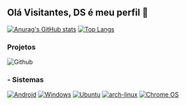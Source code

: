 ## Olá Visitantes, DS é meu perfil 👋

[![Anurag's GitHub stats](https://github-readme-stats.vercel.app/api?username=DereckySany&card_width=900um&theme=github_dark&show_icons=true)](https://github.com/DereckySany) [![Top Langs](https://github-readme-stats.vercel.app/api/top-langs/?username=DereckySany&theme=github_dark&show_icons=true&layout=compact&card_width=900um&langs_count=8)](https://github.com/DereckySany)

### Projetos
![Github](https://img.shields.io/badge/GitHub-100000?style=for-the-badge&logo=github&logoColor=white)
### - Sistemas
[![Android](https://img.shields.io/badge/Android-3DDC84?style=for-the-badge&logo=android&logoColor=white)](https://www.android.com/intl/)
[![Windows](https://img.shields.io/badge/Windows-0078D6?style=for-the-badge&logo=windows&logoColor=white)](https://www.microsoft.com/pt-br/software-download/windows10)
[![Ubuntu](https://img.shields.io/badge/Ubuntu-E95420?style=for-the-badge&logo=ubuntu&logoColor=white)](https://ubuntu.com/download/desktop)
[![arch-linux](https://img.shields.io/badge/Arch_Linux-1793D1?style=for-the-badge&logo=arch-linux&logoColor=white)](https://archlinux.org/)
[![Chrome OS](https://img.shields.io/badge/chrome%20os-3d89fc?style=for-the-badge&logo=google%20chrome&logoColor=white)](https://chromeos.dev/)

